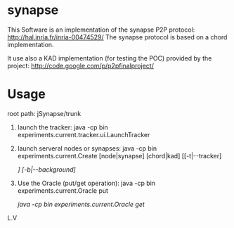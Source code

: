 synapse
=======

This Software is an implementation of the synapse P2P protocol: http://hal.inria.fr/inria-00474529/
The synapse protocol is based on a chord implementation.

It use also a KAD implementation (for testing the POC) provided by the project: http://code.google.com/p/p2pfinalproject/

Usage
=======

root path: jSynapse/trunk

1) launch the tracker:
java -cp bin experiments.current.tracker.ui.LaunchTracker

2) launch serveral nodes or synapses:
java -cp bin experiments.current.Create [node|synapse] [chord|kad] <NetworkID> [[-t|--tracker] <address> <port>] [-b|--background]

3) Use the Oracle (put/get operation):
java -cp bin experiments.current.Oracle put <key> <value> <networkID> <address> <port>
java -cp bin experiments.current.Oracle get <key> <networkID> <address> <port>

L.V
